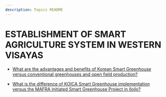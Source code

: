 ```yaml
---
description: Topics README
---
```


# ESTABLISHMENT OF SMART AGRICULTURE SYSTEM IN WESTERN VISAYAS


 - [What are the advantages and benefits of Korean Smart Greenhouse versus conventional greenhouses and open field production?](/other-priority-programs-and-projects/establishment-of-smart-agriculture-system-in-western-visayas/what-are-the-advantages-and-benefits-of-korean-smart-greenhouse-versus-conventional-greenhouses-and-.html)
    
 - [What is the difference of KOICA Smart Greenhouse implementation versus the MAFRA initiated Smart Greenhouse Project in Iloilo?](/other-priority-programs-and-projects/establishment-of-smart-agriculture-system-in-western-visayas/what-is-the-difference-of-koica-smart-greenhouse-implementation-versus-the-mafra-initiated-smart-gre.html)
    
